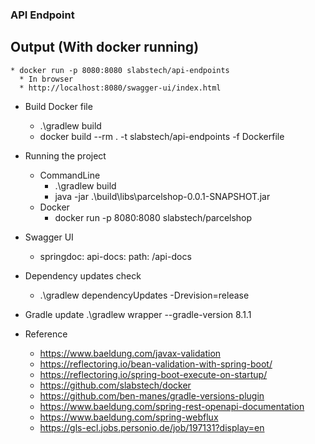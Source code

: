 ### API Endpoint


## Output (With docker running)
    * docker run -p 8080:8080 slabstech/api-endpoints
      * In browser 
      * http://localhost:8080/swagger-ui/index.html

* Build Docker file 
  * .\gradlew build 
  * docker build --rm . -t slabstech/api-endpoints -f Dockerfile

* Running the project 
  * CommandLine 
    * .\gradlew build 
    * java -jar .\build\libs\parcelshop-0.0.1-SNAPSHOT.jar 
  * Docker 
    * docker run -p 8080:8080 slabstech/parcelshop

* Swagger UI 
  * springdoc: api-docs: path: /api-docs

* Dependency updates check 
  * .\gradlew dependencyUpdates -Drevision=release

* Gradle update
  .\gradlew wrapper --gradle-version 8.1.1


* Reference
  * https://www.baeldung.com/javax-validation
  * https://reflectoring.io/bean-validation-with-spring-boot/
  * https://reflectoring.io/spring-boot-execute-on-startup/
  * https://github.com/slabstech/docker
  * https://github.com/ben-manes/gradle-versions-plugin
  * https://www.baeldung.com/spring-rest-openapi-documentation
  * https://www.baeldung.com/spring-webflux
  * https://gls-ecl.jobs.personio.de/job/197131?display=en
  
